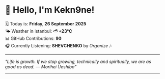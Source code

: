 # 👋 Hello, I'm Kekn9ne!

🗓️ Today is: **Friday, 26 September 2025**  
🌤️ Weather in Istanbul: **⛅️  +23°C**  
📊 GitHub Contributions: **90**  
🎧 Currently Listening: **SHEVCHENKO** by *Organize* 🎶

---

_"Life is growth. If we stop growing, technically and spiritually, we are as good as dead. — *Morihei Ueshiba*"_

---
